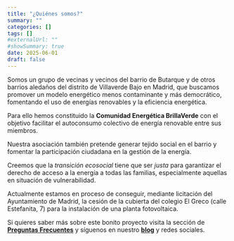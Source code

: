 ```yaml
---
title: "¿Quiénes somos?"
summary: ""
categories: []
tags: []
#externalUrl: ""
#showSummary: true
date: 2025-06-01
draft: false
---
```


Somos un grupo de vecinas y vecinos del barrio de Butarque y de otros barrios aledaños del distrito de Villaverde Bajo en Madrid, que buscamos promover un modelo energético menos contaminante y más democrático, fomentando el uso de energías renovables y la eficiencia energética. 

Para ello hemos constituido la **Comunidad Energética BrillaVerde** con el objetivo facilitar el autoconsumo colectivo de energía renovable entre sus miembros.

Nuestra asociación también pretende generar tejido social en el barrio y fomentar la participación ciudadana en la gestión de la energía.

Creemos que la _transición ecosocial_ tiene que ser _justa_ para garantizar el derecho de acceso a la energía a todas las familias, especialmente aquellas en situación de vulnerabilidad.

Actualmente estamos en proceso de conseguir, mediante licitación del Ayuntamiento de Madrid, la cesión de la cubierta del colegio El Greco (calle Estefanita, 7) para la instalación de una planta fotovoltaica. 

Si quieres saber más sobre este bonito proyecto visita la sección de [**Preguntas Frecuentes**](/faqs) y síguenos en nuestro [**blog**](/posts) y redes sociales.


